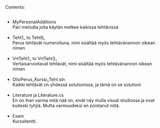 Contents:<br><br>
- MyPersonalAdditions<br>
  Pari metodia joita käytän melkee kaikissa tehtävissä<br><br>
- Teht1_ to Teht9_<br>
  Perus tehtävät numeroituna, nimi sisältää myös tehtävänannon oikean nimen<br><br>
- VrtTeht1_ to VrtTeht3_<br>
  Vertaisarvioitavat tehtävät, nimi sisältää myös tehtävänannon oikean nimen<br><br>
- OlioPerus_Kurssi_Teht.sln<br>
  Kaikki tehtävät on yhdessä solutionissa, ja tämä on se solutioni<br><br>
- Literature ja Literature.cs<br>
  En oo ihan varma mitä nää on, eivät näy mulla visual studiossa ja ovat kuiteski tyhjiä. Mutta varmuudeksi en poistanut niitä.<br><br>
- Exam<br>
  Kurssitentti.<br><br>
